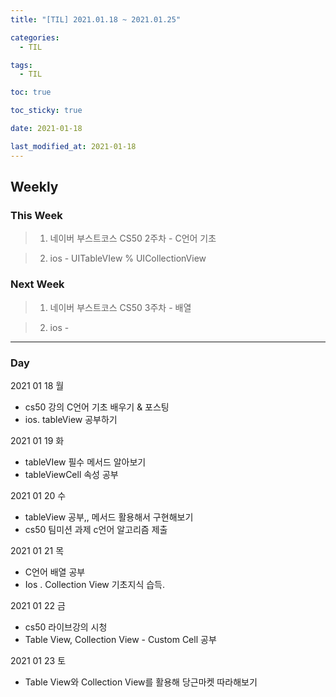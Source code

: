 ```yaml
---
title: "[TIL] 2021.01.18 ~ 2021.01.25"

categories:
  - TIL

tags:
  - TIL

toc: true

toc_sticky: true

date: 2021-01-18

last_modified_at: 2021-01-18
---
```


## Weekly

### This Week

> 1. 네이버 부스트코스 CS50 2주차 - C언어 기초

> 2. ios - UITableVIew % UICollectionView

### Next Week

> 1. 네이버 부스트코스 CS50 3주차 - 배열

> 2. ios -

---

### Day

2021 01 18 월
- cs50 강의 C언어 기초 배우기 & 포스팅
- ios. tableView 공부하기

2021 01 19 화
- tableVIew 필수 메서드 알아보기
- tableViewCell 속성 공부

2021 01 20 수
- tableView 공부,, 메서드 활용해서 구현해보기
- cs50 팀미션 과제 c언어 알고리즘 제출

2021 01 21 목
- C언어 배열 공부
- Ios . Collection View 기초지식 습득.

2021 01 22 금
- cs50 라이브강의 시청
- Table View, Collection View - Custom Cell 공부

2021 01 23 토
- Table View와 Collection View를 활용해 당근마켓 따라해보기

